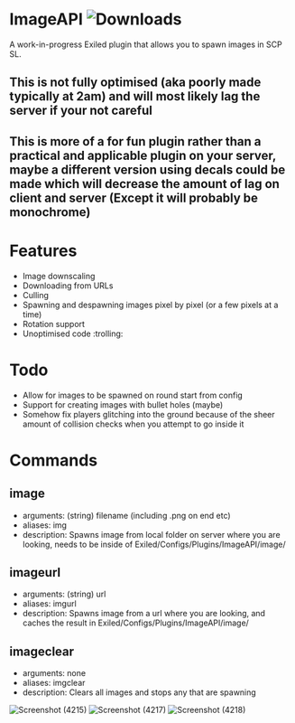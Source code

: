 # ImageAPI  ![Downloads](https://img.shields.io/github/downloads/morgana-x/ImageAPI/total)
A work-in-progress Exiled plugin that allows you to spawn images in SCP SL.
## This is not fully optimised (aka poorly made typically at 2am) and will most likely lag the server if your not careful
## This is more of a for fun plugin rather than a practical and applicable plugin on your server, maybe a different version using decals could be made which will decrease the amount of lag on client and server (Except it will probably be monochrome)
# Features
+ Image downscaling
+ Downloading from URLs
+ Culling
+ Spawning and despawning images pixel by pixel (or a few pixels at a time)
+ Rotation support
+ Unoptimised code :trolling:

# Todo
+ Allow for images to be spawned on round start from config
+ Support for creating images with bullet holes (maybe)
+ Somehow fix players glitching into the ground because of the sheer amount of collision checks when you attempt to go inside it

# Commands
## image
+ arguments: (string) filename (including .png on end etc)
+ aliases: img
+ description: Spawns image from local folder on server where you are looking, needs to be inside of Exiled/Configs/Plugins/ImageAPI/image/
## imageurl
+ arguments: (string) url
+ aliases: imgurl
+ description: Spawns image from a url where you are looking, and caches the result in Exiled/Configs/Plugins/ImageAPI/image/
## imageclear
+ arguments: none
+ aliases: imgclear
+ description: Clears all images and stops any that are spawning

![Screenshot (4215)](https://github.com/morgana-x/ImageAPI/assets/89588301/9d47ca01-fac5-4bbb-b8cd-06ffb6292219)
![Screenshot (4217)](https://github.com/morgana-x/ImageAPI/assets/89588301/b5e86399-9b5a-486f-b7bb-6300b6203c58)
![Screenshot (4218)](https://github.com/morgana-x/ImageAPI/assets/89588301/94233fd0-be3b-453c-9eb7-67cc213d2ebe)
